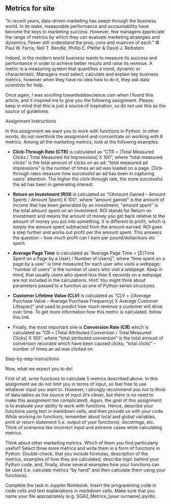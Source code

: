 ## Metrics for site

“In recent years, data-driven marketing has swept through the business world. In its wake, measurable performance and accountability have become the keys to marketing success. However, few managers appreciate the range of metrics by which they can evaluate marketing strategies and dynamics. Fewer still understand the pros, cons and nuances of each.” © Paul W. Farris, Neil T. Bendle, Phillip E. Pfeifer & David J. Reibstein

Indeed, in the modern world business wants to measure its success and performance in order to achieve better results and raise its revenue. A metric is a measuring system that quantifies a trend, dynamic or characteristic. Managers must select, calculate and explain key business metrics, however when they have no idea how to do it, they ask data scientists for help.

Once again, I was scrolling towardsdatascience.com when I found this article, and it inspired me to give you the following assignment. Please, keep in mind that this is just a source of inspiration, so do not use this as the source of guidelines.

Assignment Instructions

In this assignment we want you to work with functions in Python. In other words, do not overthink the assignment and concentrate on working with 8 metrics. Among all the marketing metrics, look at the following examples:

- **Click-Through Rate (CTR)** is calculated as “CTR = [Total Measured Clicks / Total Measured Ad Impressions] X 100”, where “total measured clicks” is the total amount of clicks on an ad; “total measured ad impressions” is the number of times an ad was loaded on a page. Click-through rates measure how successful an ad has been in capturing users' attention. The higher the click-through rate, the more successful the ad has been in generating interest.

- **Return on Investment (ROI)** is calculated as “[(Amount Gained – Amount Spent) / Amount Spent] X 100”, where “amount gained” is the amount of income that has been generated by an investment; “amount spent” is the total amount spent on an investment. ROI stands for Return on Investment and means the amount of money you get back relative to the amount of money you put into something. It is different to profit, which is simply the amount spent subtracted from the amount earned. ROI goes a step further and works out profit per the amount spent. This answers the question – how much profit can I earn per pound/dollar/euro etc spent.

- **Average Page Time** is calculated as “Average Page Time = [Σ(Time Spent on a Page by a User) / Number of Users]”, where “time spent on a page by a user” is time measured for each user who visits a webpage; “number of users” is the number of users who visit a webpage. Keep in mind, that usually users who spend less than 5 seconds on a webpage are not included in the calculations. Hint! You might think about parameters passed to a function as one of Python series structures.

- **Customer Lifetime Value (CLV)** is calculated as “CLV = [(Average Purchase Value – Average Purchase Frequency) X Average Customer Lifespan]” and used to predict how much revenue a customer will drive over time. To get more information how this metric is calculated, follow this link.

- Finally, the most important one is **Conversion Rate (CR)** which is calculated as “CR = [Total Attributed Conversion / Total Measured Clicks] X 100”, where “total attributed conversion” is the total amount of conversion recorded which have been caused clicks; “total clicks” – number of times an ad was clicked on.

Step-by-step Instructions

Now, what we expect you to do!

First of all, write functions to calculate 5 metrics described above. In this assignment we do not limit you in terms of input, so feel free to use whatever input you want to. However, I strongly recommend you not to think of data tables as the source of input (it’s clever, but there is no need to make this assignment too complicated). Again, the goal of this assignment is to evaluate your ability to work with functions. Hence, describe your functions using text in markdown cells, and then provide us with your code. While working on functions, remember about local and global variables, print or return statement (i.e. output of your functions), docstrings, etc. Think of scenarios like incorrect input and extreme cases while calculating metrics.

Think about other marketing metrics. Which of them you find particularly useful? Select three more metrics and write them in a form of functions in Python. Double-check, that you include formulas, description of the metrics, examples of how they are calculated, describe logic behind your Python code, and, finally, show several examples how your functions can be used (i.e. calculate metrics “by hand” and then calculate them using your functions).

Complete the task in Jupyter Notebook. Insert the programming code in code cells and text explanations in markdown cells. Make sure that you name your file appropriately (e.g. SGA2_Metrics_[your surname].ipynb).